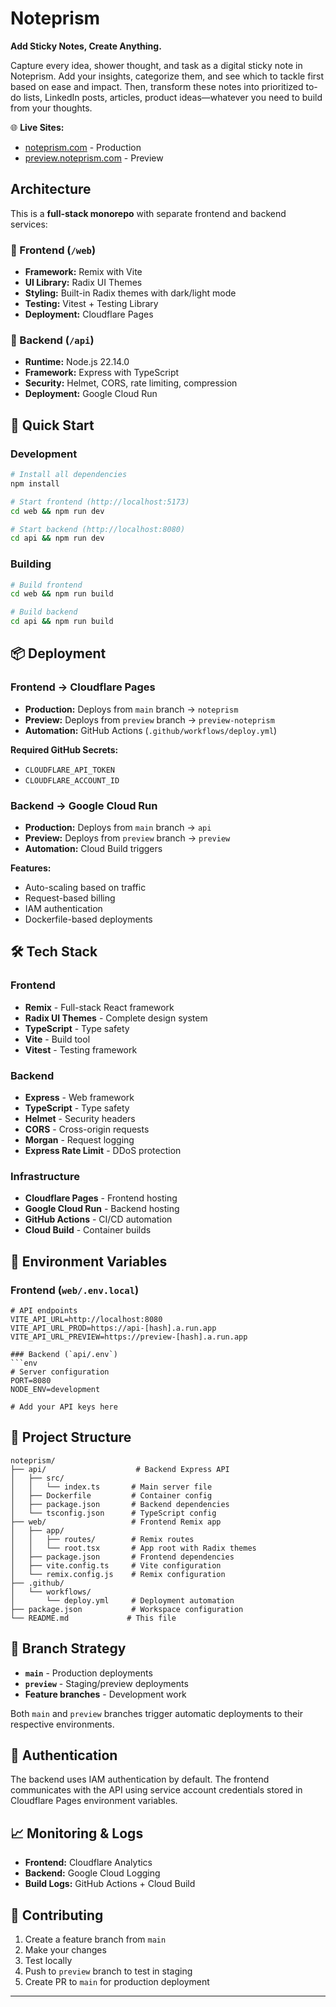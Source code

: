 # Noteprism

**Add Sticky Notes, Create Anything.**

Capture every idea, shower thought, and task as a digital sticky note in Noteprism. Add your insights, categorize them, and see which to tackle first based on ease and impact. Then, transform these notes into prioritized to-do lists, LinkedIn posts, articles, product ideas—whatever you need to build from your thoughts.

🌐 **Live Sites:**
- [noteprism.com](https://noteprism.com) - Production
- [preview.noteprism.com](https://preview.noteprism.com) - Preview

## Architecture

This is a **full-stack monorepo** with separate frontend and backend services:

### 🎨 Frontend (`/web`)
- **Framework:** Remix with Vite
- **UI Library:** Radix UI Themes
- **Styling:** Built-in Radix themes with dark/light mode
- **Testing:** Vitest + Testing Library
- **Deployment:** Cloudflare Pages

### 🚀 Backend (`/api`) 
- **Runtime:** Node.js 22.14.0
- **Framework:** Express with TypeScript
- **Security:** Helmet, CORS, rate limiting, compression
- **Deployment:** Google Cloud Run

## 🚀 Quick Start

### Development

```bash
# Install all dependencies
npm install

# Start frontend (http://localhost:5173)
cd web && npm run dev

# Start backend (http://localhost:8080)  
cd api && npm run dev
```

### Building

```bash
# Build frontend
cd web && npm run build

# Build backend
cd api && npm run build
```

## 📦 Deployment
### Frontend → Cloudflare Pages
- **Production:** Deploys from `main` branch → `noteprism`
- **Preview:** Deploys from `preview` branch → `preview-noteprism`
- **Automation:** GitHub Actions (`.github/workflows/deploy.yml`)

**Required GitHub Secrets:**
- `CLOUDFLARE_API_TOKEN`
- `CLOUDFLARE_ACCOUNT_ID`

### Backend → Google Cloud Run
- **Production:** Deploys from `main` branch → `api`
- **Preview:** Deploys from `preview` branch → `preview`
- **Automation:** Cloud Build triggers

**Features:**
- Auto-scaling based on traffic
- Request-based billing
- IAM authentication
- Dockerfile-based deployments

## 🛠 Tech Stack
### Frontend
- **Remix** - Full-stack React framework
- **Radix UI Themes** - Complete design system
- **TypeScript** - Type safety
- **Vite** - Build tool
- **Vitest** - Testing framework

### Backend  
- **Express** - Web framework
- **TypeScript** - Type safety
- **Helmet** - Security headers
- **CORS** - Cross-origin requests
- **Morgan** - Request logging
- **Express Rate Limit** - DDoS protection

### Infrastructure
- **Cloudflare Pages** - Frontend hosting
- **Google Cloud Run** - Backend hosting
- **GitHub Actions** - CI/CD automation
- **Cloud Build** - Container builds

## 🔧 Environment Variables
### Frontend (`web/.env.local`)
```env
# API endpoints
VITE_API_URL=http://localhost:8080
VITE_API_URL_PROD=https://api-[hash].a.run.app
VITE_API_URL_PREVIEW=https://preview-[hash].a.run.app

### Backend (`api/.env`)
```env
# Server configuration
PORT=8080
NODE_ENV=development

# Add your API keys here
```

## 📁 Project Structure

```
noteprism/
├── api/                    # Backend Express API
│   ├── src/
│   │   └── index.ts       # Main server file
│   ├── Dockerfile         # Container config
│   ├── package.json       # Backend dependencies
│   └── tsconfig.json      # TypeScript config
├── web/                   # Frontend Remix app
│   ├── app/
│   │   ├── routes/        # Remix routes
│   │   └── root.tsx       # App root with Radix themes
│   ├── package.json       # Frontend dependencies
│   ├── vite.config.ts     # Vite configuration
│   └── remix.config.js    # Remix configuration
├── .github/
│   └── workflows/
│       └── deploy.yml     # Deployment automation
├── package.json           # Workspace configuration
└── README.md             # This file
```

## 🚦 Branch Strategy

- **`main`** - Production deployments
- **`preview`** - Staging/preview deployments
- **Feature branches** - Development work

Both `main` and `preview` branches trigger automatic deployments to their respective environments.

## 🔐 Authentication

The backend uses IAM authentication by default. The frontend communicates with the API using service account credentials stored in Cloudflare Pages environment variables.

## 📈 Monitoring & Logs

- **Frontend:** Cloudflare Analytics
- **Backend:** Google Cloud Logging
- **Build Logs:** GitHub Actions + Cloud Build

## 🤝 Contributing

1. Create a feature branch from `main`
2. Make your changes
3. Test locally
4. Push to `preview` branch to test in staging
5. Create PR to `main` for production deployment

---